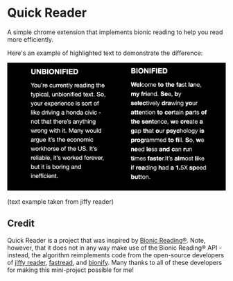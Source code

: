 # Quick Reader

A simple chrome extension that implements bionic reading to help you read more efficiently.

Here's an example of highlighted text to demonstrate the difference:

![read](read.png)

(text example taken from jiffy reader)

## Credit
Quick Reader is a project that was inspired by [Bionic Reading®](https://bionic-reading.com/). Note, however, that it does not in any way make use of the Bionic Reading® API - instead, the algorithm reimplements code from the open-source developers of [jiffy reader](https://github.com/ansh/jiffyreader.com), [fastread](https://github.com/ahrm/chrome-fastread),  and [bionify](https://github.com/Cveinnt/bionify). Many thanks to all of these developers for making this mini-project possible for me!
